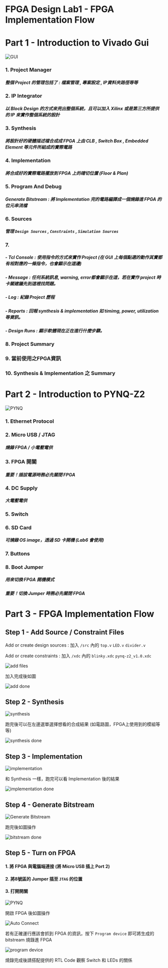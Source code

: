 FPGA Design Lab1 - FPGA Implementation Flow
===================

# Part 1 - Introduction to Vivado Gui

![GUI](images/vivado_gui_24.jpg)

### 1. Project Manager

##### 整個 Project 的管理包括了 : 檔案管理 , 專案設定 , IP資料夾路徑等等

### 2. IP Integrator

##### 以 Block Design 的方式來兜出整個系統，且可以加入 Xilinx 或是第三方所提供的 IP 來實作整個系統的設計

### 3. Synthesis

##### 將設計好的硬體描述檔合成成 FPGA 上由 CLB , Switch Box , Embedded Element 等元件所組成的實際電路

### 4. Implementation

##### 將合成好的實際電路擺放到 FPGA 上的確切位置 (Floor & Plan)

### 5. Program And Debug

##### Generate Bitstream : 將 Implementation 完的電路編譯成一個燒錄進 FPGA 的位元串流檔

### 6. Sources

##### 管理 `Design Sources` , `Constraints` , `Simulation Sources`

### 7.

##### - Tcl Console : 使用指令的方式來實作 Project (在 GUI 上每個點選的動作其實都有相對應的一條指令，也會顯示在這邊)

##### - Message : 任何系統訊息, warning, error都會顯示在這，若在實作 project 時卡關建議先到這裡找問題。

##### - Log : 紀錄 Project 歷程

##### - Reports : 回報 synthesis & implementation 如 timimg, power, utilization 等資訊。

##### - Design Runs : 顯示軟體現在正在進行什麼步驟。

### 8. Project Summary

### 9. 當前使用之FPGA資訊

### 10. Synthesis & Implementation 之 Summary

# Part 2 - Introduction to PYNQ-Z2

![PYNQ](images/PYNQ.jpg)

### 1. Ethernet Protocol

### 2. Micro USB / JTAG

##### 燒錄 FPGA / 小電壓電供

### 3. FPGA 開關

##### **重要！插拔電源時務必先關閉 FPGA**

### 4. DC Supply

##### 大電壓電供

### 5. Switch

### 6. SD Card

##### 可燒錄 OS image，透過 SD 卡開機 (Lab6 會使用)

### 7. Buttons

### 8. Boot Jumper

##### 用來切換 FPGA 開機模式

##### **重要！切換 Jumper 時務必先關閉 FPGA**

# Part 3 - FPGA Implementation Flow

## Step 1 - Add Source / Constraint Files

Add or create design sources : 加入 `/src` 內的 `top.v` `LED.v` `divider.v`

Add or create constraints : 加入 `/xdc` 內的 `blinky.xdc` `pynq-z2_v1.0.xdc`

![add files](images/add_files_24.jpg)

加入完成後如圖

![add done](images/add_done_24.jpg)

## Step 2 - Synthesis

![synthesis](images/synthesis2_24.jpg)

跑完後可以在左邊選單選擇想看的合成結果 (如電路圖，FPGA上使用到的模組等等)

![synthesis done](images/synthesis_done_24.jpg)

## Step 3 - Implementation

![implementation](images/implementation_24.jpg)

和 Synthesis 一樣，跑完可以看 Implementation 後的結果

![implementation done](images/implementation_done_24.jpg)

## Step 4 - Generate Bitstream

![Generate Bitstream](images/bitstream_24.jpg)

跑完後如圖操作

![bitstream done](images/bitstream_done_24.jpg)

## Step 5 - Turn on FPGA

#### 1. 將 FPGA 與電腦端連接 (將 Micro USB 插上 Port 2)

#### 2. 將8號區的 Jumper 插至 `JTAG` 的位置

#### 3. 打開開關

![PYNQ](images/PYNQ.jpg)

開啟 FPGA 後如圖操作

![Auto Connect](images/auto_connect_24.jpg)

若有正確運行應該會抓到 FPGA 的資訊，按下 `Program device` 即可將生成的 bitstream 燒錄進 FPGA

![program device](images/program_device_24.jpg)

燒錄完成後請搭配提供的 RTL Code 觀察 Switch 和 LEDs 的關係
